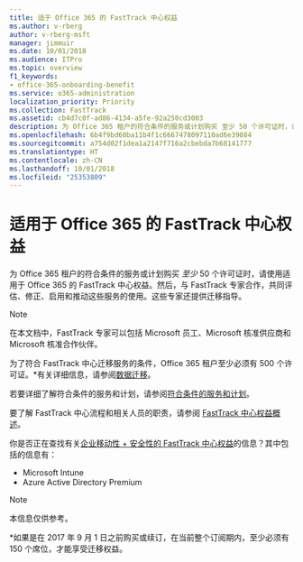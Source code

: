 ```yaml
---
title: 适于 Office 365 的 FastTrack 中心权益
ms.author: v-rberg
author: v-rberg-msft
manager: jimmuir
ms.date: 10/01/2018
ms.audience: ITPro
ms.topic: overview
f1_keywords:
- office-365-onboarding-benefit
ms.service: o365-administration
localization_priority: Priority
ms.collection: FastTrack
ms.assetid: cb4d7c0f-ad86-4134-a5fe-92a250cd3003
description: 为 Office 365 租户的符合条件的服务或计划购买 至少 50 个许可证时，请使用适用于 Office 365 的 FastTrack 中心权益。然后，与 FastTrack 专家合作，共同评估、修正、启用和推动这些服务的使用。这些专家还提供迁移指导。
ms.openlocfilehash: 6b4f9bd60ba11b4f1c6667478097110ad6e39084
ms.sourcegitcommit: a754d02f1dea1a2147f716a2cbebda7b68141777
ms.translationtype: HT
ms.contentlocale: zh-CN
ms.lasthandoff: 10/01/2018
ms.locfileid: "25353809"
---
```

# <a name="fasttrack-center-benefit-for-office-365"></a>适用于 Office 365 的 FastTrack 中心权益

为 Office 365 租户的符合条件的服务或计划购买 *至少* 50 个许可证时，请使用适用于 Office 365 的 FastTrack 中心权益。然后，与 FastTrack 专家合作，共同评估、修正、启用和推动这些服务的使用。这些专家还提供迁移指导。 
  
> [!NOTE]
> 在本文档中，FastTrack 专家可以包括 Microsoft 员工、Microsoft 核准供应商和 Microsoft 核准合作伙伴。 
  
为了符合 FastTrack 中心迁移服务的条件，Office 365 租户至少必须有 500 个许可证。\*有关详细信息，请参阅[数据迁移](O365-data-migration.md)。
  
若要详细了解符合条件的服务和计划，请参阅[符合条件的服务和计划](O365-eligible-services-and-plans.md)。
  
要了解 FastTrack 中心流程和相关人员的职责，请参阅 [FastTrack 中心权益概述](O365-fasttrack-benefit-overview.md)。
  
你是否正在查找有关[企业移动性 + 安全性的 FastTrack 中心权益](https://go.microsoft.com/fwlink/?linkid=2005312)的信息？其中包括的信息有：
  
- Microsoft Intune    
- Azure Active Directory Premium 
    
> [!NOTE]
> 本信息仅供参考。 
  
\*如果是在 2017 年 9 月 1 日之前购买或续订，在当前整个订阅期内，至少必须有 150 个席位，才能享受迁移权益。
  

 